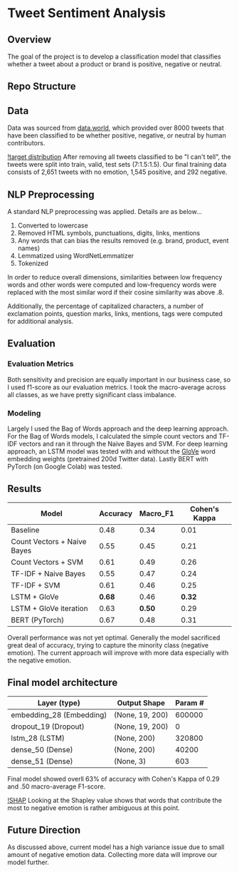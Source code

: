 # Tweet Sentiment Analysis

## Overview
The goal of the project is to develop a classification model that classifies whether a tweet about a product or brand is positive, negative or neutral. 

## Repo Structure

## Data 
Data was sourced from [data.world](https://data.world/crowdflower/brands-and-product-emotions), which provided over 8000 tweets that have been classified to be whether positive, negative, or neutral by human contributors. 

[!target distribution](/PNG/target_distribution.png)
After removing all tweets classified to be "I can't tell", the tweets were split into train, valid, test sets (7:1.5:1.5). Our final training data consists of 2,651 tweets with no emotion, 1,545 positive, and 292 negative. 

## NLP Preprocessing
A standard NLP preprocessing was applied. Details are as below...
1. Converted to lowercase
2. Removed HTML symbols, punctuations, digits, links, mentions
3. Any words that can bias the results removed (e.g. brand, product, event names)
4. Lemmatized using WordNetLemmatizer
5. Tokenized

In order to reduce overall dimensions, similarities between low frequency words and other words were computed and low-frequency words were replaced with the most similar word if their cosine similarity was above .8. 

Additionally, the percentage of capitalized characters, a number of exclamation points, question marks, links, mentions, tags were computed for additional analysis. 


## Evaluation
### Evaluation Metrics
Both sensitivity and precision are equally important in our business case, so I used f1-score as our evaluation metrics. I took the macro-average across all classes, as we have pretty significant class imbalance.

### Modeling
Largely I used the Bag of Words approach and the deep learning approach. 
For the Bag of Words models, I calculated the simple count vectors and TF-IDF vectors and ran it through the Naive Bayes and SVM. For deep learning approach, an LSTM model was tested with and without the [GloVe](https://nlp.stanford.edu/projects/glove/) word embedding weights (pretrained 200d Twitter data). Lastly BERT with PyTorch (on Google Colab) was tested.


## Results
| Model | Accuracy | Macro_F1 | Cohen's Kappa |
| --- | --- | --- | --- |
| Baseline | 0.48 | 0.34 | 0.01 | 
| Count Vectors + Naive Bayes | 0.55 | 0.45 | 0.21 |
| Count Vectors + SVM | 0.61 | 0.49 | 0.26 |
| TF-IDF + Naive Bayes | 0.55 | 0.47 | 0.24 |
| TF-IDF + SVM | 0.61 | 0.46 | 0.25 |
| LSTM + GloVe | **0.68** | 0.46 | **0.32** | 
| LSTM + GloVe iteration | 0.63 | **0.50** | 0.29 |
| BERT (PyTorch) | 0.67 | 0.48 | 0.31 |

Overall performance was not yet optimal. Generally the model sacrificed great deal of accuracy, trying to capture the minority class (negative emotion). The current approach will improve with more data especially with the negative emotion.

## Final model architecture
| Layer (type) | Output Shape | Param # |
| --- | --- | --- | 
| embedding_28 (Embedding) | (None, 19, 200) | 600000 |
| dropout_19 (Dropout) | (None, 19, 200) | 0 |
| lstm_28 (LSTM) | (None, 200) | 320800 |
| dense_50 (Dense) | (None, 200) | 40200 |
| dense_51 (Dense) | (None, 3) | 603 |

Final model showed overll 63% of accuracy with Cohen's Kappa of 0.29 and .50 macro-average F1-score. 

[!SHAP](PNG/SVM_SHAP_plots.png) 
Looking at the Shapley value shows that words that contribute the most to negative emotion is rather ambiguous at this point.

## Future Direction
As discussed above, current model has a high variance issue due to small amount of negative emotion data. Collecting more data will improve our model further.
